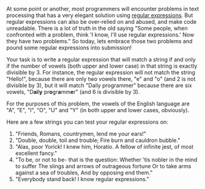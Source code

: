 

At some point or another, most programmers will encounter problems in text processing that has a very elegant solution using [regular expressions](http://en.wikipedia.org/wiki/Regex). But regular expressions can also be over-relied on and abused, and make code unreadable. There is a lot of truth in the old saying "Some people, when confronted with a problem, think 'I know, I'll use regular expressions.' Now they have two problems." So today, lets embrace those two problems and pound some regular expressions into submission!

Your task is to write a regular expression that will match a string if and only if the number of vowels (both upper and lower case) in that string is exactly divisible by 3. For instance, the regular expression will not match the string "Hello!", because there are only two vowels there, "e" and "o" (and 2 is not divisible by 3), but it will match "Daily programmer" because there are six vowels, "D**ai**l**y** pr**o**gr**a**mm**e**r" (and 6 is divisible by 3).

For the purposes of this problem, the vowels of the English language are "A", "E", "I", "O", "U" and "Y" (in both upper and lower cases, obviously).

Here are a few strings you can test your regular expressions on:

1. "Friends, Romans, countrymen, lend me your ears!"
2. "Double, double, toil and trouble; Fire burn and cauldron bubble."
3. "Alas, poor Yorick! I knew him, Horatio. A fellow of infinite jest, of most excellent fancy."
4. "To be, or not to be- that is the question: Whether 'tis nobler in the mind to suffer The slings and arrows of outrageous fortune Or to take arms against a sea of troubles, And by opposing end them."
5. "Everybody stand back! I know regular expressions."

